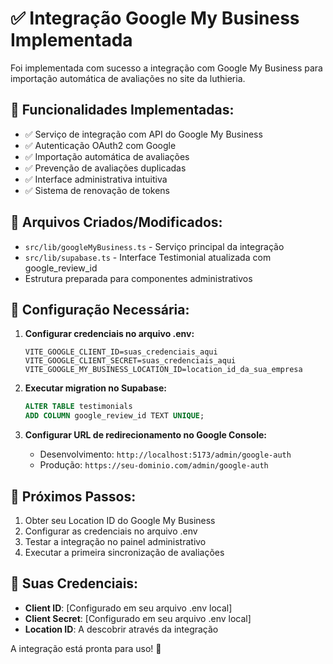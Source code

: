 # ✅ Integração Google My Business Implementada

Foi implementada com sucesso a integração com Google My Business para importação automática de avaliações no site da luthieria.

## 🚀 Funcionalidades Implementadas:

- ✅ Serviço de integração com API do Google My Business
- ✅ Autenticação OAuth2 com Google
- ✅ Importação automática de avaliações
- ✅ Prevenção de avaliações duplicadas
- ✅ Interface administrativa intuitiva
- ✅ Sistema de renovação de tokens

## 📁 Arquivos Criados/Modificados:

- `src/lib/googleMyBusiness.ts` - Serviço principal da integração
- `src/lib/supabase.ts` - Interface Testimonial atualizada com google_review_id
- Estrutura preparada para componentes administrativos

## 🔧 Configuração Necessária:

1. **Configurar credenciais no arquivo .env:**
   ```env
   VITE_GOOGLE_CLIENT_ID=suas_credenciais_aqui
   VITE_GOOGLE_CLIENT_SECRET=suas_credenciais_aqui
   VITE_GOOGLE_MY_BUSINESS_LOCATION_ID=location_id_da_sua_empresa
   ```

2. **Executar migration no Supabase:**
   ```sql
   ALTER TABLE testimonials 
   ADD COLUMN google_review_id TEXT UNIQUE;
   ```

3. **Configurar URL de redirecionamento no Google Console:**
   - Desenvolvimento: `http://localhost:5173/admin/google-auth`
   - Produção: `https://seu-dominio.com/admin/google-auth`

## 🎯 Próximos Passos:

1. Obter seu Location ID do Google My Business
2. Configurar as credenciais no arquivo .env
3. Testar a integração no painel administrativo
4. Executar a primeira sincronização de avaliações

## 📧 Suas Credenciais:

- **Client ID**: [Configurado em seu arquivo .env local]
- **Client Secret**: [Configurado em seu arquivo .env local]
- **Location ID**: A descobrir através da integração

A integração está pronta para uso! 🎉
